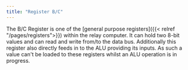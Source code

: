 ```yaml
---
title: "Register B/C"
---
```


The B/C Register is one of the [general purpose registers]({{< relref "/pages/registers">}}) within the relay computer. It can hold two 8-bit values and can read and write from/to the data bus. Additionally this register also directly feeds in to the ALU
providing its inputs. As such a value can't be loaded to these registers whilst an ALU operation is in progress.
